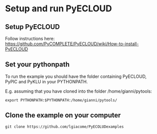 # Setup and run PyECLOUD

## Setup PyECLOUD
Follow instructions here: https://github.com/PyCOMPLETE/PyECLOUD/wiki/How-to-install-PyECLOUD

## Set your pythonpath
To run the example you should have the folder containing PyECLOUD, PyPIC and PyKLU in your PYTHONPATH.

E.g. assuming that you have cloned into the folder /home/gianni/pytools:
```
export PYTHONPATH:$PYTHONPATH:/home/gianni/pytools/
```

## Clone the example on your computer
```
git clone https://github.com/lgiacome/PyECOLUDexamples
```


